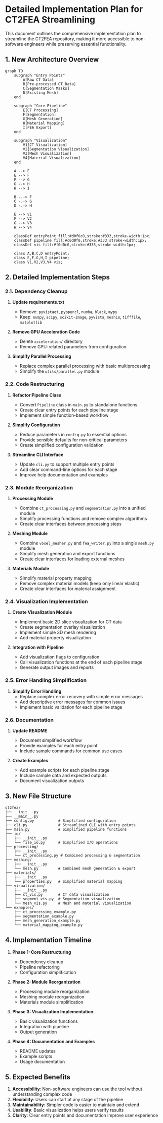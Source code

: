 # Detailed Implementation Plan for CT2FEA Streamlining

This document outlines the comprehensive implementation plan to streamline the CT2FEA repository, making it more accessible to non-software engineers while preserving essential functionality.

## 1. New Architecture Overview

```mermaid
graph TD
    subgraph "Entry Points"
        A[Raw CT Data]
        B[Pre-processed CT Data]
        C[Segmentation Masks]
        D[Existing Mesh]
    end

    subgraph "Core Pipeline"
        E[CT Processing]
        F[Segmentation]
        G[Mesh Generation]
        H[Material Mapping]
        I[FEA Export]
    end

    subgraph "Visualization"
        V1[CT Visualization]
        V2[Segmentation Visualization]
        V3[Mesh Visualization]
        V4[Material Visualization]
    end

    A --> E
    E --> F
    F --> G
    G --> H
    H --> I

    B -.-> F
    C -.-> G
    D -.-> H

    E --> V1
    F --> V2
    G --> V3
    H --> V4

    classDef entryPoint fill:#d0f0c0,stroke:#333,stroke-width:1px;
    classDef pipeline fill:#c0d0f0,stroke:#333,stroke-width:1px;
    classDef vis fill:#f0d0c0,stroke:#333,stroke-width:1px;
    
    class A,B,C,D entryPoint;
    class E,F,G,H,I pipeline;
    class V1,V2,V3,V4 vis;
```

## 2. Detailed Implementation Steps

### 2.1. Dependency Cleanup

1. **Update requirements.txt**
   - Remove: `pyvistaqt`, `pyopencl`, `numba`, `black`, `mypy`
   - Keep: `numpy`, `scipy`, `scikit-image`, `pyvista`, `meshio`, `tifffile`, `matplotlib`

2. **Remove GPU Acceleration Code**
   - Delete `acceleration/` directory
   - Remove GPU-related parameters from configuration

3. **Simplify Parallel Processing**
   - Replace complex parallel processing with basic multiprocessing
   - Simplify the `utils/parallel.py` module

### 2.2. Code Restructuring

1. **Refactor Pipeline Class**
   - Convert `Pipeline` class in `main.py` to standalone functions
   - Create clear entry points for each pipeline stage
   - Implement simple function-based workflow

2. **Simplify Configuration**
   - Reduce parameters in `config.py` to essential options
   - Provide sensible defaults for non-critical parameters
   - Create simplified configuration validation

3. **Streamline CLI Interface**
   - Update `cli.py` to support multiple entry points
   - Add clear command-line options for each stage
   - Improve help documentation and examples

### 2.3. Module Reorganization

1. **Processing Module**
   - Combine `ct_processing.py` and `segmentation.py` into a unified module
   - Simplify processing functions and remove complex algorithms
   - Create clear interfaces between processing steps

2. **Meshing Module**
   - Combine `voxel_mesher.py` and `fea_writer.py` into a single `mesh.py` module
   - Simplify mesh generation and export functions
   - Create clear interfaces for loading external meshes

3. **Materials Module**
   - Simplify material property mapping
   - Remove complex material models (keep only linear elastic)
   - Create clear interfaces for material assignment

### 2.4. Visualization Implementation

1. **Create Visualization Module**
   - Implement basic 2D slice visualization for CT data
   - Create segmentation overlay visualization
   - Implement simple 3D mesh rendering
   - Add material property visualization

2. **Integration with Pipeline**
   - Add visualization flags to configuration
   - Call visualization functions at the end of each pipeline stage
   - Generate output images and reports

### 2.5. Error Handling Simplification

1. **Simplify Error Handling**
   - Replace complex error recovery with simple error messages
   - Add descriptive error messages for common issues
   - Implement basic validation for each pipeline stage

### 2.6. Documentation

1. **Update README**
   - Document simplified workflow
   - Provide examples for each entry point
   - Include sample commands for common use cases

2. **Create Examples**
   - Add example scripts for each pipeline stage
   - Include sample data and expected outputs
   - Document visualization outputs

## 3. New File Structure

```
ct2fea/
├── __init__.py
├── __main__.py
├── config.py           # Simplified configuration
├── cli.py              # Streamlined CLI with entry points
├── main.py             # Simplified pipeline functions
├── io/
│   ├── __init__.py
│   └── file_io.py      # Simplified I/O operations
├── processing/
│   ├── __init__.py
│   └── ct_processing.py # Combined processing & segmentation
├── meshing/
│   ├── __init__.py
│   └── mesh.py         # Combined mesh generation & export
├── materials/
│   ├── __init__.py
│   └── properties.py   # Simplified material mapping
├── visualization/
│   ├── __init__.py
│   ├── ct_vis.py       # CT data visualization
│   ├── segment_vis.py  # Segmentation visualization
│   └── mesh_vis.py     # Mesh and material visualization
└── examples/
    ├── ct_processing_example.py
    ├── segmentation_example.py
    ├── mesh_generation_example.py
    └── material_mapping_example.py
```

## 4. Implementation Timeline

1. **Phase 1: Core Restructuring**
   - Dependency cleanup
   - Pipeline refactoring
   - Configuration simplification

2. **Phase 2: Module Reorganization**
   - Processing module reorganization
   - Meshing module reorganization
   - Materials module simplification

3. **Phase 3: Visualization Implementation**
   - Basic visualization functions
   - Integration with pipeline
   - Output generation

4. **Phase 4: Documentation and Examples**
   - README updates
   - Example scripts
   - Usage documentation

## 5. Expected Benefits

1. **Accessibility**: Non-software engineers can use the tool without understanding complex code
2. **Flexibility**: Users can start at any stage of the pipeline
3. **Maintainability**: Simpler code is easier to maintain and extend
4. **Usability**: Basic visualization helps users verify results
5. **Clarity**: Clear entry points and documentation improve user experience